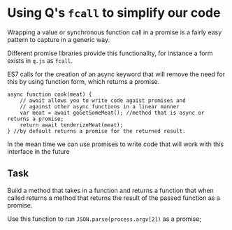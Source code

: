 # Using Q's `fcall` to simplify our code

Wrapping a value or synchronous function call in a promise is a
fairly easy pattern to capture in a generic way.

Different promise libraries provide this functionality, for instance
a form exists in `q.js` as `fcall`.

ES7 calls for the creation of an async keyword that will remove the
need for this by using function form, which returns a promise.

```
async function cook(meat) {
    // await allows you to write code agaist promises and
    // against other async functions in a linear manner
    var meat = await goGetSomeMeat(); //method that is async or returns a promise;
    return await tenderizeMeat(meat);      
} //by default returns a promise for the returned result.
```

In the mean time we can use promises to write code that will work with
this interface in the future

## Task

Build a method that takes in a function and returns a function that
when called returns a method that returns the result of the passed
function as a promise.

Use this function to run `JSON.parse(process.argv[2])` as a promise;
